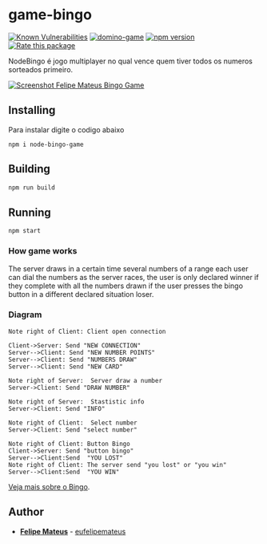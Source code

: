 # game-bingo

[![Known Vulnerabilities](https://snyk.io/test/npm/game-bingo/badge.svg)](https://snyk.io/test/npm/game-bingo) [![domino-game](https://snyk.io/advisor/npm-package/game-bingo/badge.svg)](https://snyk.io/advisor/npm-package/game-bingo)  [![npm version](https://badge.fury.io/js/game-bingo.svg)](https://badge.fury.io/js/game-bingo) [![Rate this package](https://badges.openbase.com/js/rating/game-bingo.svg?style=openbase&token=7VATsC/620YVh+T3aOOG0VBGX5N4vDTrMr/ks05vO4o=)](https://openbase.com/js/game-bingo?utm_source=embedded&amp;utm_medium=badge&amp;utm_campaign=rate-badge)

NodeBingo é jogo multiplayer no qual vence quem tiver todos os numeros sorteados primeiro.

[![Screenshot Felipe Mateus Bingo Game](https://felipemateus.com/wp-content/uploads/2019/09/2019-09-18.png "screenshot")](https://felipemateus.com/wp-content/uploads/2019/09/2019-09-18.png "screenshot")

## Installing

Para instalar digite o codigo abaixo

```
npm i node-bingo-game
```

## Building

```bash
npm run build 
```


## Running

```
npm start
```

### How game works

The server draws in a certain time several numbers of a range each user can dial the numbers as the server races, the user is only declared winner if they complete with all the numbers drawn if the user presses the bingo button in a different declared situation loser.


### Diagram
                    
```seq
Note right of Client: Client open connection

Client->Server: Send "NEW CONNECTION"
Server-->Client: Send "NEW NUMBER POINTS"
Server-->Client: Send "NUMBERS DRAW"
Server-->Client: Send "NEW CARD"

Note right of Server:  Server draw a number
Server->Client: Send "DRAW NUMBER"

Note right of Server:  Stastistic info
Server->Client: Send "INFO"

Note right of Client:  Select number
Server->Client: Send "select number"

Note right of Client: Button Bingo
Client->Server: Send "button bingo"
Server-->Client:Send  "YOU LOST"
Note right of Client: The server send "you lost" or "you win"
Server-->Client:Send  "YOU WIN"
```

[Veja mais sobre o Bingo](https://felipemateus.com/blog/2021/05/bingo).


## Author

* **[Felipe Mateus](https://eufelipemateus.com)** - [eufelipemateus](https://github.com/eufelipemateus)

